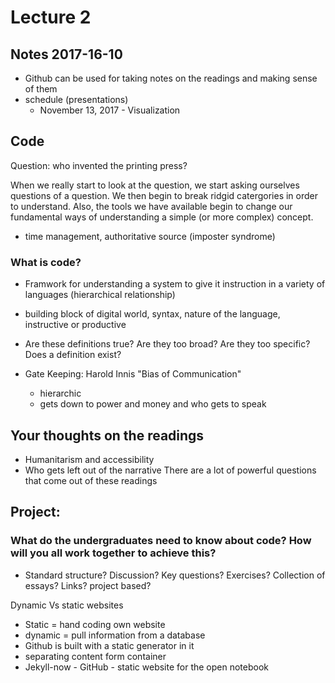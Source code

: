 # Lecture 2
## Notes 2017-16-10

* Github can be used for taking notes on the readings and making sense of them 
* schedule (presentations)
  * November 13, 2017 - Visualization 

## Code
Question: who invented the printing press?

When we really start to look at the question, we start asking ourselves questions of a question. We then begin to break ridgid catergories in order to understand. Also, the tools we have available begin to change our fundamental ways of understanding a simple (or more complex) concept. 
* time management, authoritative source (imposter syndrome)

### What is code?
* Framwork for understanding a system to give it instruction in a variety of languages (hierarchical relationship)
* building block of digital world, syntax, nature of the language, instructive or productive
* Are these definitions true? Are they too broad? Are they too specific? Does a definition exist? 

* Gate Keeping: Harold Innis "Bias of Communication" 
  * hierarchic
  * gets down to power and money and who gets to speak

## Your thoughts on the readings
* Humanitarism and accessibility 
* Who gets left out of the narrative
There are a lot of powerful questions that come out of these readings

## Project: 
### What do the undergraduates need to know about code? How will you all work together to achieve this?
* Standard structure? Discussion? Key questions? Exercises? Collection of essays? Links? project based? 

Dynamic Vs static websites
* Static = hand coding own website 
* dynamic = pull information from a database
* Github is built with a static generator in it
* separating content form container
* Jekyll-now - GitHub - static website for the open notebook
